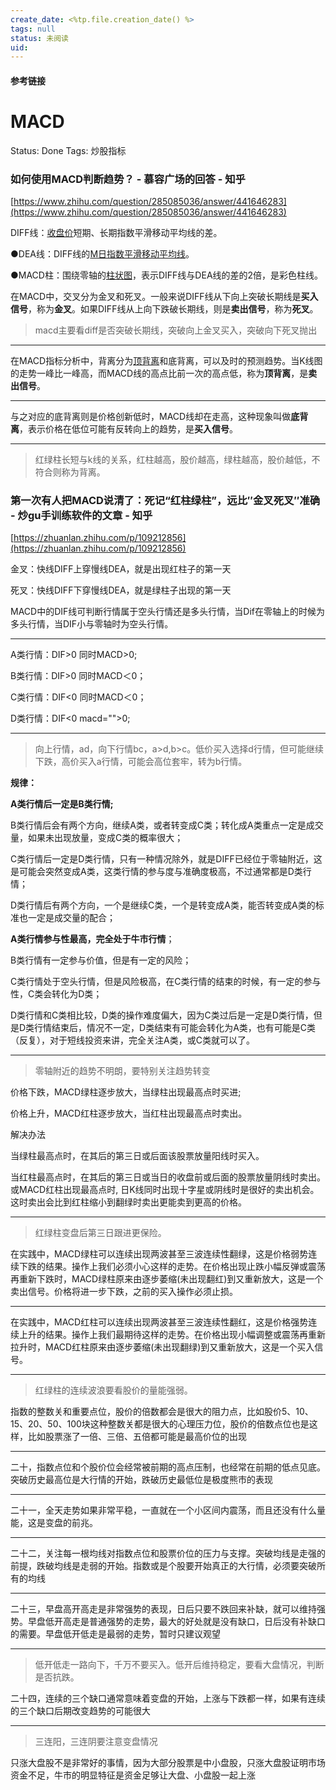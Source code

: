 ```yaml
---
create_date: <%tp.file.creation_date() %>
tags: null
status: 未阅读 
uid: 
---
```



#### 参考链接

# MACD

Status: Done
Tags: 炒股指标

### 如何使用MACD判断趋势？ - 慕容广场的回答 - 知乎
[https://www.zhihu.com/question/285085036/answer/441646283](https://www.zhihu.com/question/285085036/answer/441646283)

DIFF线：[收盘价](https://www.zhihu.com/search?q=%E6%94%B6%E7%9B%98%E4%BB%B7&search_source=Entity&hybrid_search_source=Entity&hybrid_search_extra=%7B%22sourceType%22%3A%22answer%22%2C%22sourceId%22%3A441646283%7D)短期、长期指数平滑移动平均线的差。

●DEA线：DIFF线的[M日指数平滑移动平均线](https://www.zhihu.com/search?q=M%E6%97%A5%E6%8C%87%E6%95%B0%E5%B9%B3%E6%BB%91%E7%A7%BB%E5%8A%A8%E5%B9%B3%E5%9D%87%E7%BA%BF&search_source=Entity&hybrid_search_source=Entity&hybrid_search_extra=%7B%22sourceType%22%3A%22answer%22%2C%22sourceId%22%3A441646283%7D)。

●MACD柱：围绕零轴的[柱状图](https://www.zhihu.com/search?q=%E6%9F%B1%E7%8A%B6%E5%9B%BE&search_source=Entity&hybrid_search_source=Entity&hybrid_search_extra=%7B%22sourceType%22%3A%22answer%22%2C%22sourceId%22%3A441646283%7D)，表示DIFF线与DEA线的差的2倍，是彩色柱线。

在MACD中，交叉分为金叉和死叉。一般来说DIFF线从下向上突破长期线是**买入信号**，称为**金叉**。如果DIFF线从上向下跌破长期线，则是**卖出信号**，称为**死叉**。

> macd主要看diff是否突破长期线，突破向上金叉买入，突破向下死叉抛出
> 

---

在MACD指标分析中，背离分为[顶背离](https://www.zhihu.com/search?q=%E9%A1%B6%E8%83%8C%E7%A6%BB&search_source=Entity&hybrid_search_source=Entity&hybrid_search_extra=%7B%22sourceType%22%3A%22answer%22%2C%22sourceId%22%3A441646283%7D)和底背离，可以及时的预测趋势。当K线图的走势一峰比一峰高，而MACD线的高点比前一次的高点低，称为**顶背离**，是**卖出信号**。

---

与之对应的底背离则是价格创新低时，MACD线却在走高，这种现象叫做**底背离**，表示价格在低位可能有反转向上的趋势，是**买入信号**。

---

> 红绿柱长短与k线的关系，红柱越高，股价越高，绿柱越高，股价越低，不符合则称为背离。
> 

### 第一次有人把MACD说清了：死记“红柱绿柱”，远比″金叉死叉″准确 - 炒gu手训练软件的文章 - 知乎
[https://zhuanlan.zhihu.com/p/109212856](https://zhuanlan.zhihu.com/p/109212856)

金叉：快线DIFF上穿慢线DEA，就是出现红柱子的第一天

死叉：快线DIFF下穿慢线DEA，就是绿柱子出现的第一天

MACD中的DIF线可判断行情属于空头行情还是多头行情，当Dif在零轴上的时候为多头行情，当DIF小与零轴时为空头行情。

---

A类行情：DIF>0 同时MACD>0;

B类行情：DIF>0 同时MACD＜0；

C类行情：DIF<0 同时MACD＜0；

D类行情：DIF<0 macd="">0;

---

> 向上行情，ad，向下行情bc，a>d,b>c。低价买入选择d行情，但可能继续下跌，高价买入a行情，可能会高位套牢，转为b行情。
> 

**规律：**

**A类行情后一定是B类行情;**

B类行情后会有两个方向，继续A类，或者转变成C类；转化成A类重点一定是成交量，如果未出现放量，变成C类的概率很大；

C类行情后一定是D类行情，只有一种情况除外，就是DIFF已经位于零轴附近，这是可能会突然变成A类，这类行情的参与度与准确度极高，不过通常都是D类行情；

D类行情后有两个方向，一个是继续C类，一个是转变成A类，能否转变成A类的标准也一定是成交量的配合；

**A类行情参与性最高，完全处于牛市行情**；

B类行情有一定参与价值，但是有一定的风险；

C类行情处于空头行情，但是风险极高，在C类行情的结束的时候，有一定的参与性，C类会转化为D类；

D类行情和C类相比较，D类的操作难度偏大，因为C类过后是一定是D类行情，但是D类行情结束后，情况不一定，D类结束有可能会转化为A类，也有可能是C类（反复），对于短线投资来讲，完全关注A类，或C类就可以了。

---

> 零轴附近的趋势不明朗，要特别关注趋势转变
> 

价格下跌，MACD绿柱逐步放大，当绿柱出现最高点时买进;

价格上升，MACD红柱逐步放大，当红柱出现最高点时卖出。

解决办法

当绿柱最高点时，在其后的第三日或后面该股票放量阳线时买入。

当红柱最高点时，在其后的第三日或当日的收盘前或后面的股票放量阴线时卖出。或MACD红柱出现最高点时, 日K线同时出现十字星或阴线时是很好的卖出机会。这时卖出会比到红柱缩小到翻绿时卖出更能卖到更高的价格。

---

> 红绿柱变盘后第三日跟进更保险。
> 

在实践中，MACD绿柱可以连续出现两波甚至三波连续性翻绿，这是价格弱势连续下跌的结果。操作上我们必须小心这样的走势。在价格出现止跌小幅反弹或震荡再重新下跌时，MACD绿柱原来由逐步萎缩(未出现翻红)到又重新放大，这是一个卖出信号。价格将进一步下跌，之前的买入操作必须止损。

---

在实践中，MACD红柱可以连续出现两波甚至三波连续性翻红，这是价格强势连续上升的结果。操作上我们最期待这样的走势。在价格出现小幅调整或震荡再重新拉升时，MACD红柱原来由逐步萎缩(未出现翻绿)到又重新放大，这是一个买入信号。

---

> 红绿柱的连续波浪要看股价的量能强弱。
> 

指数的整数关和重要点位，股价的倍数都会是很大的阻力点，比如股价5、10、15、20、50、100块这种整数关都是很大的心理压力位，股价的倍数点位也是这样，比如股票涨了一倍、三倍、五倍都可能是最高价位的出现

---

二十，指数点位和个股价位会经常被前期的高点压制，也经常在前期的低点见底。突破历史最高位是大行情的开始，跌破历史最低位是极度熊市的表现

---

二十一，全天走势如果非常平稳，一直就在一个小区间内震荡，而且还没有什么量能，这是变盘的前兆。

---

二十二，关注每一根均线对指数点位和股票价位的压力与支撑。突破均线是走强的前提，跌破均线是走弱的开始。指数或是个股要开始真正的大行情，必须要突破所有的均线

---

二十三，早盘高开高走是非常强势的表现，日后只要不跌回来补缺，就可以维持强势。早盘低开高走是普通强势的走势，最大的好处就是没有缺口，日后没有补缺口的需要。早盘低开低走是最弱的走势，暂时只建议观望

---

> 低开低走一路向下，千万不要买入。低开后维持稳定，要看大盘情况，判断是否抗跌。
> 

二十四，连续的三个缺口通常意味着变盘的开始，上涨与下跌都一样，如果有连续的三个缺口后期改变趋势的可能很大

---

> 三连阳，三连阴要注意变盘情况
> 

只涨大盘股不是非常好的事情，因为大部分股票是中小盘股，只涨大盘股证明市场资金不足，牛市的明显特征是资金足够让大盘、小盘股一起上涨